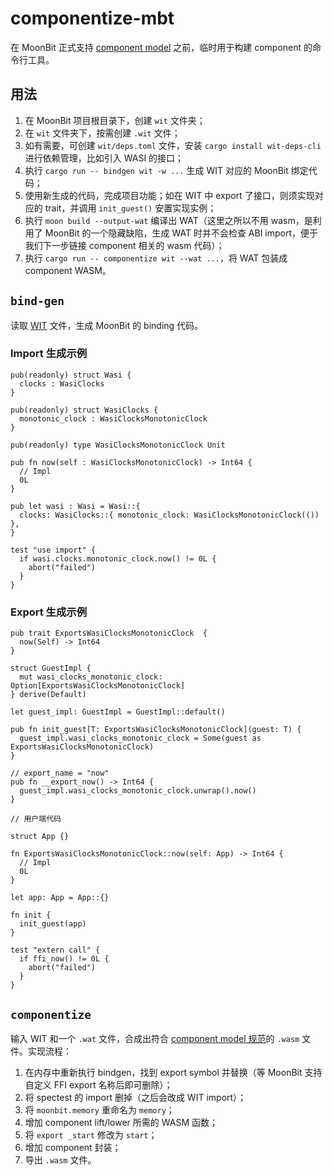 # componentize-mbt

在 MoonBit 正式支持
[component model](https://github.com/WebAssembly/component-model)
之前，临时用于构建 component 的命令行工具。

## 用法

1. 在 MoonBit 项目根目录下，创建 `wit` 文件夹；
2. 在 `wit` 文件夹下，按需创建 `.wit` 文件；
3. 如有需要，可创建 `wit/deps.toml` 文件，安装 `cargo install wit-deps-cli`
   进行依赖管理，比如引入 WASI 的接口；
4. 执行 `cargo run -- bindgen wit -w ...` 生成 WIT 对应的 MoonBit 绑定代码；
5. 使用新生成的代码，完成项目功能；如在 WIT 中 export 了接口，则须实现对应的 trait，并调用
   `init_guest()` 安置实现实例；
6. 执行 `moon build --output-wat` 编译出 WAT（这里之所以不用 wasm，是利用了 MoonBit
   的一个隐藏缺陷，生成 WAT 时并不会检查 ABI import，便于我们下一步链接 component 相关的
   wasm 代码）；
7. 执行 `cargo run -- componentize wit --wat ...`，将 WAT 包装成 component WASM。

## `bind-gen`

读取 [WIT](https://github.com/WebAssembly/component-model/blob/main/design/mvp/WIT.md)
文件，生成 MoonBit 的 binding 代码。

### Import 生成示例

```
pub(readonly) struct Wasi {
  clocks : WasiClocks
}

pub(readonly) struct WasiClocks {
  monotonic_clock : WasiClocksMonotonicClock
}

pub(readonly) type WasiClocksMonotonicClock Unit

pub fn now(self : WasiClocksMonotonicClock) -> Int64 {
  // Impl
  0L
}

pub let wasi : Wasi = Wasi::{
  clocks: WasiClocks::{ monotonic_clock: WasiClocksMonotonicClock(()) },
}

test "use import" {
  if wasi.clocks.monotonic_clock.now() != 0L {
    abort("failed")
  }
}
```

### Export 生成示例

```
pub trait ExportsWasiClocksMonotonicClock  {
  now(Self) -> Int64
}

struct GuestImpl {
  mut wasi_clocks_monotonic_clock: Option[ExportsWasiClocksMonotonicClock]
} derive(Default)

let guest_impl: GuestImpl = GuestImpl::default()

pub fn init_guest[T: ExportsWasiClocksMonotonicClock](guest: T) {
  guest_impl.wasi_clocks_monotonic_clock = Some(guest as ExportsWasiClocksMonotonicClock)
}

// export_name = "now"
pub fn __export_now() -> Int64 {
  guest_impl.wasi_clocks_monotonic_clock.unwrap().now()
}

// 用户端代码

struct App {}

fn ExportsWasiClocksMonotonicClock::now(self: App) -> Int64 {
  // Impl
  0L
}

let app: App = App::{}

fn init {
  init_guest(app)
}

test "extern call" {
  if ffi_now() != 0L {
    abort("failed")
  }
}
```

## `componentize`

输入 WIT 和一个 `.wat` 文件，合成出符合
[component model 规范](https://github.com/WebAssembly/component-model/blob/main/design/mvp/Binary.md)的
`.wasm` 文件。实现流程：

1. 在内存中重新执行 bindgen，找到 export symbol 并替换（等 MoonBit 支持自定义 FFI export 名称后即可删除）；
2. 将 spectest 的 import 删掉（之后会改成 WIT import）；
3. 将 `moonbit.memory` 重命名为 `memory`；
4. 增加 component lift/lower 所需的 WASM 函数；
5. 将 `export _start` 修改为 `start`；
6. 增加 component 封装；
7. 导出 `.wasm` 文件。

